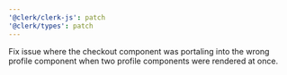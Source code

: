 ```yaml
---
'@clerk/clerk-js': patch
'@clerk/types': patch
---
```


Fix issue where the checkout component was portaling into the wrong profile component when two profile components were rendered at once.

